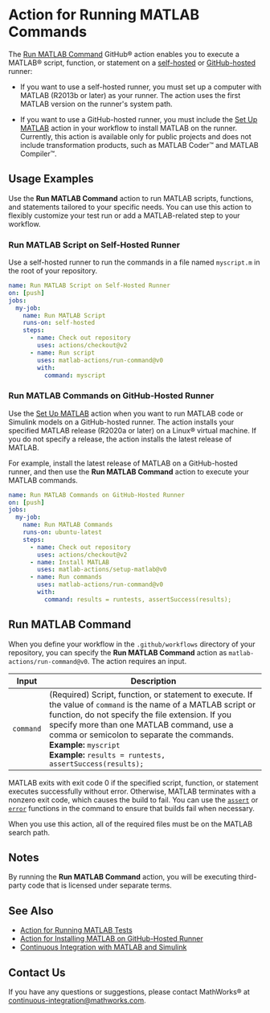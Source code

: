 # Action for Running MATLAB Commands

The [Run MATLAB Command](#run-matlab-command) GitHub&reg; action enables you to execute a MATLAB&reg; script, function, or statement on a [self-hosted](https://docs.github.com/en/free-pro-team@latest/actions/hosting-your-own-runners/about-self-hosted-runners) or [GitHub-hosted](https://docs.github.com/en/free-pro-team@latest/actions/reference/specifications-for-github-hosted-runners) runner:

- If you want to use a self-hosted runner, you must set up a computer with MATLAB (R2013b or later) as your runner. The action uses the first MATLAB version on the runner's system path.

- If you want to use a GitHub-hosted runner, you must include the [Set Up MATLAB](https://github.com/matlab-actions/setup-matlab/) action in your workflow to install MATLAB on the runner. Currently, this action is available only for public projects and does not include transformation products, such as MATLAB Coder&trade; and MATLAB Compiler&trade;.

## Usage Examples
Use the **Run MATLAB Command** action to run MATLAB scripts, functions, and statements tailored to your specific needs. You can use this action to flexibly customize your test run or add a MATLAB-related step to your workflow. 

### Run MATLAB Script on Self-Hosted Runner
Use a self-hosted runner to run the commands in a file named `myscript.m` in the root of your repository.

```yaml
name: Run MATLAB Script on Self-Hosted Runner
on: [push]
jobs:
  my-job:
    name: Run MATLAB Script
    runs-on: self-hosted
    steps:
      - name: Check out repository
        uses: actions/checkout@v2
      - name: Run script
        uses: matlab-actions/run-command@v0
        with:
          command: myscript
```

### Run MATLAB Commands on GitHub-Hosted Runner
Use the [Set Up MATLAB](https://github.com/matlab-actions/setup-matlab/) action when you want to run MATLAB code or Simulink models on a GitHub-hosted runner. The action installs your specified MATLAB release (R2020a or later) on a Linux&reg; virtual machine. If you do not specify a release, the action installs the latest release of MATLAB.

For example, install the latest release of MATLAB on a GitHub-hosted runner, and then use the **Run MATLAB Command** action to execute your MATLAB commands.

```yaml
name: Run MATLAB Commands on GitHub-Hosted Runner
on: [push]
jobs:
  my-job:
    name: Run MATLAB Commands
    runs-on: ubuntu-latest
    steps:
      - name: Check out repository
        uses: actions/checkout@v2
      - name: Install MATLAB
        uses: matlab-actions/setup-matlab@v0
      - name: Run commands
        uses: matlab-actions/run-command@v0
        with:
          command: results = runtests, assertSuccess(results);
```

## Run MATLAB Command
When you define your workflow in the `.github/workflows` directory of your repository, you can specify the **Run MATLAB Command** action as `matlab-actions/run-command@v0`. The action requires an input.

Input                     | Description    
------------------------- | --------------- 
`command`                 | (Required) Script, function, or statement to execute. If the value of `command` is the name of a MATLAB script or function, do not specify the file extension. If you specify more than one MATLAB command, use a comma or semicolon to separate the commands.<br/>**Example:** `myscript`<br/>**Example:** `results = runtests, assertSuccess(results);` 

MATLAB exits with exit code 0 if the specified script, function, or statement executes successfully without error. Otherwise, MATLAB terminates with a nonzero exit code, which causes the build to fail. You can use the [`assert`](https://www.mathworks.com/help/matlab/ref/assert.html) or [`error`](https://www.mathworks.com/help/matlab/ref/error.html) functions in the command to ensure that builds fail when necessary.

When you use this action, all of the required files must be on the MATLAB search path.

## Notes
By running the **Run MATLAB Command** action, you will be executing third-party code that is licensed under separate terms.

## See Also
- [Action for Running MATLAB Tests](https://github.com/matlab-actions/run-tests/)
- [Action for Installing MATLAB on GitHub-Hosted Runner](https://github.com/matlab-actions/setup-matlab/)
- [Continuous Integration with MATLAB and Simulink](https://www.mathworks.com/solutions/continuous-integration.html)

## Contact Us
If you have any questions or suggestions, please contact MathWorks&reg; at [continuous-integration@mathworks.com](mailto:continuous-integration@mathworks.com).
